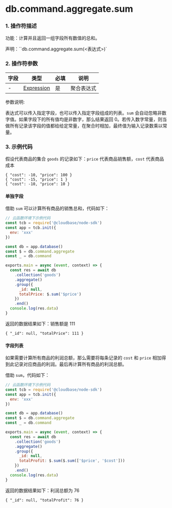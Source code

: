 # db.command.aggregate.sum

### 1. 操作符描述

功能：计算并且返回一组字段所有数值的总和。

声明：``db.command.aggregate.sum(<表达式>)`

### 2. 操作符参数

| 字段 | 类型                           | 必填 | 说明       |
| ---- | ------------------------------ | ---- | ---------- |
| -    | [Expression](../expression.md) | 是   | 聚合表达式 |

参数说明:

表达式可以传入指定字段，也可以传入指定字段组成的列表。`sum` 会自动忽略非数字值。如果字段下的所有值均是非数字，那么结果返回 0。若传入数字常量，则当做所有记录该字段的值都给给定常量，在聚合时相加，最终值为输入记录数乘以常量。

### 3. 示例代码

假设代表商品的集合 `goods` 的记录如下：`price` 代表商品销售额，`cost` 代表商品成本

```
{ "cost": -10, "price": 100 }
{ "cost": -15, "price": 1 }
{ "cost": -10, "price": 10 }
```

#### 单独字段

借助 `sum` 可以计算所有商品的销售总和，代码如下：

```javascript
// 云函数环境下示例代码
const tcb = require('@cloudbase/node-sdk')
const app = tcb.init({
  env: 'xxx'
})

const db = app.database()
const $ = db.command.aggregate
const _ = db.command

exports.main = async (event, context) => {
  const res = await db
    .collection('goods')
    .aggregate()
    .group({
      _id: null,
      totalPrice: $.sum('$price')
    })
    .end()
  console.log(res.data)
}
```

返回的数据结果如下：销售额是 111

```
{ "_id": null, "totalPrice": 111 }
```

#### 字段列表

如果需要计算所有商品的利润总额，那么需要将每条记录的 `cost` 和 `price` 相加得到此记录对应商品的利润。最后再计算所有商品的利润总额。

借助 `sum`，代码如下：

```javascript
// 云函数环境下示例代码
const tcb = require('@cloudbase/node-sdk')
const app = tcb.init({
  env: 'xxx'
})

const db = app.database()
const $ = db.command.aggregate
const _ = db.command

exports.main = async (event, context) => {
  const res = await db
    .collection('goods')
    .aggregate()
    .group({
      _id: null,
      totalProfit: $.sum($.sum(['$price', '$cost']))
    })
    .end()
  console.log(res.data)
}
```

返回的数据结果如下：利润总额为 76

```
{ "_id": null, "totalProfit": 76 }
```
